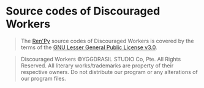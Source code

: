 # Source codes of Discouraged Workers

>The [Ren'Py](https://www.renpy.org) source codes of Discouraged Workers is covered by the terms of the [GNU Lesser General Public License v3.0](https://github.com/YGGDRASIL-STUDIO/Discouraged-Workers/blob/source-codes/LICENSE).

>Discouraged Workers ©YGGDRASIL STUDIO Co, Pte. All Rights Reserved. All literary works/trademarks are property of their respective owners. Do not distribute our program or any alterations of our program files.
